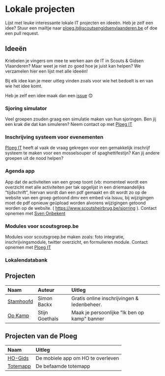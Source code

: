 # Lokale projecten
Lijst met leuke interessante lokale IT projecten en ideeën.
Heb je zelf een idee? Stuur een mailtje naar [ploeg.it@scoutsengidsenvlaanderen.be](mailto:ploeg.it@scoutsengidsenvlaanderen.be) of doe een pull request.

## Ideeën
Kriebelen je vingers om mee te werken aan de IT in Scouts & Gidsen Vlaanderen? Maar weet je niet zo goed hoe je juist kan helpen? We verzamelen hier een lijst met alle ideeën!

Bij elk idee kan je meer uitleg vinden zoals voor wie het bedoelt is en van wie het idee komt.

Heb je zelf een idee maak dan een [issue](https://github.com/ScoutsGidsenVL/lokale-projecten/issues/new) 😊

### Sjoring simulator
Veel groepen zouden graag een simulatie maken van hun sjoringen. Ben jij een krak die dat kan simuleren? Neem contact op met [Ploeg  IT](https://www.scoutsengidsenvlaanderen.be/ict-en-websites/ploeg-informatica)

### Inschrijving systeem voor evenementen
[Ploeg  IT](https://www.scoutsengidsenvlaanderen.be/ict-en-websites/ploeg-informatica) heeft al vaak de vraag gekregen voor een gemakkelijk inschrijf systeem te maken voor een mosselsouper of spaghettifestijn? Kan jij andere groepen uit de nood helpen?

### Agenda app
App dat de activiteiten van een groep toont (vb: momenteel wordt een overzicht met alle activiteiten per tak opgelijst in een driemaandelijks “tijdschrift”, hiervan wordt dan een pdf gemaakt en dit wordt zo op de website van een groep getoond dmv een embed via Issuu, bij wijzigingen moet de pdf opnieuw geüpload worden alvorens wijzigingen getoond worden op de website. ( https://www.scoutsheirbrug.be/sjorring ). Contact opnemen met [Sven Onbekent](mailto:develop@scoutsheirbrug.be)

### Modules voor scoutsgroep.be
Modules voor scoutsgroep.be maken zoals: foto integratie, inschrijvingsmodule, twitter overzicht, en formulieren module. Contact opnemen met [Ploeg  IT](https://www.scoutsengidsenvlaanderen.be/ict-en-websites/ploeg-informatica)

### Lokalendatabank


## Projecten
| Naam        | Auteur | Uitleg |
|:----------- |:------ |:------|
| [Stamhoofd](https://github.com/stamhoofd) | Simon Backx | Gratis online inschrijvingen & ledenbeheer. |
| [Op Kamp](https://github.com/icecoldfire/opkamp) | Stijn Goethals | Maak je persoonlijke "Ik ben op kamp" banner |


## Projecten van de Ploeg 
| Naam        | Uitleg |
|:----------- |:------|
| [HO-Gids](https://github.com/ScoutsGidsenVL/ho-gids-2019) | De mobiele app om HO te overleven |
| [Totemapp](https://github.com/ScoutsGidsenVL/Totemapp) | De befaamde totemapp |
